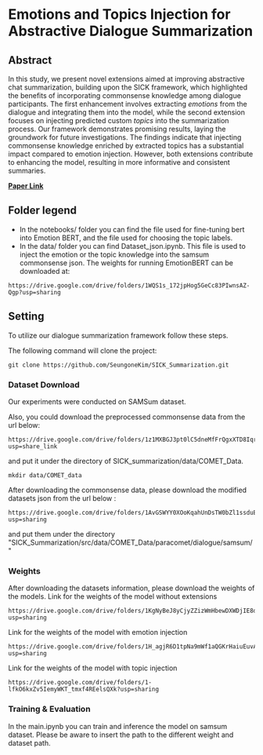 # Emotions and Topics Injection for Abstractive Dialogue Summarization
## Abstract
In this study, we present novel extensions aimed at improving abstractive chat summarization, building upon the SICK framework, which highlighted the benefits of incorporating commonsense knowledge among dialogue participants. The first enhancement involves extracting _emotions_ from the dialogue and integrating them into the model, while the second extension focuses on injecting predicted custom _topics_ into the summarization process. Our framework demonstrates promising results, laying the groundwork for future investigations. The findings indicate that injecting commonsense knowledge enriched by extracted topics has a substantial impact compared to emotion injection. However, both extensions contribute to enhancing the model, resulting in more informative and consistent summaries.

**[Paper Link](https://drive.google.com/file/d/1uXpdkUM9fsKetN4qUub6lFwNeHDxzhth/view?usp=sharing)**

## Folder legend
- In the notebooks/ folder you can find the file used for fine-tuning bert into Emotion BERT, and the file used for choosing the topic labels.
- In the data/ folder you can find Dataset_json.ipynb. This file is used to inject the emotion or the topic knowledge into the samsum commonsense json.
The weights for running EmotionBERT can be downloaded at:
```
https://drive.google.com/drive/folders/1WQS1s_172jpHog5GeCc83PIwnsAZ-Qgp?usp=sharing
```

## Setting
To utilize our dialogue summarization framework follow these steps.

The following command will clone the project:
```
git clone https://github.com/SeungoneKim/SICK_Summarization.git
```


### Dataset Download
Our experiments were conducted on SAMSum dataset.

Also, you could download the preprocessed commonsense data from the url below:
```
https://drive.google.com/drive/folders/1z1MXBGJ3pt0lC5dneMfFrQgxXTD8Iqrr?usp=share_link
```

and put it under the directory of SICK_summarization/data/COMET_Data.
```
mkdir data/COMET_data
```

After downloading the commonsense data, please download the modified datasets json from the url below :
```
https://drive.google.com/drive/folders/1AvGSWYY0XOoKqahUnDsTW0bZl1ssduE5?usp=sharing
```
and put them under the directory "SICK_Summarization/src/data/COMET_Data/paracomet/dialogue/samsum/"

### Weights
After downloading the datasets information, please download the weights of the models.
Link for the weights of the model without extensions
```
https://drive.google.com/drive/folders/1KgNyBeJ8yCjyZZizWmHbewDXWDjIE8dU?usp=sharing
```
Link for the weights of the model with emotion injection
```
https://drive.google.com/drive/folders/1H_agjR6D1tpNa9mWf1aQGKrHaiuEuvAo?usp=sharing
```
Link for the weights of the model with topic injection
```
https://drive.google.com/drive/folders/1-lfkO6kxZv5IemyWKT_tmxf4REelsQXk?usp=sharing
```
### Training & Evaluation
In the main.ipynb you can train and inference the model on samsum dataset.
Please be aware to insert the path to the different weight and dataset path.

